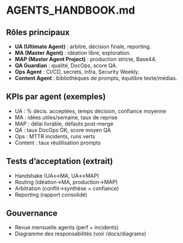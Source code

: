 # AGENTS_HANDBOOK.md

## Rôles principaux
- **UA (Ultimate Agent)** : arbitre, décision finale, reporting.
- **MA (Master Agent)** : idéation libre, exploration.
- **MAP (Master Agent Project)** : production stricte, Base44.
- **QA Guardian** : qualité, DocOps, score QA.
- **Ops Agent** : CI/CD, secrets, infra, Security Weekly.
- **Content Agent** : bibliothèques de prompts, équilibre texte/médias.

## KPIs par agent (exemples)
- UA : % décis. acceptées, temps décision, confiance moyenne
- MA : idées utiles/semaine, taux de reprise
- MAP : délai livrable, défauts post-merge
- QA : taux DocOps OK, score moyen QA
- Ops : MTTR incidents, runs verts
- Content : taux réutilisation prompts

## Tests d’acceptation (extrait)
- Handshake (UA↔MA, UA↔MAP)
- Routing (idéation→MA, production→MAP)
- Arbitration (conflit→synthèse + confiance)
- Reporting (rapport consolidé)

## Gouvernance
- Revue mensuelle agents (perf + incidents)
- Diagramme des responsabilités (voir /docs/diagrams)
